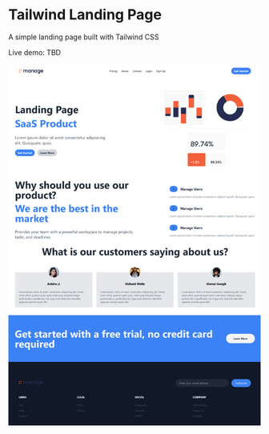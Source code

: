# Tailwind Landing Page

A simple landing page built with Tailwind CSS

Live demo: TBD

![Screenshot](assets/screenshot.png)